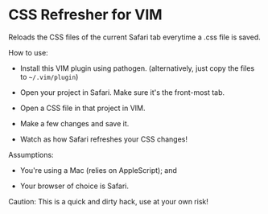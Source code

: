 CSS Refresher for VIM
=====================

Reloads the CSS files of the current Safari tab everytime a .css file is saved.

How to use:

 - Install this VIM plugin using pathogen.
   (alternatively, just copy the files to `~/.vim/plugin`)

 - Open your project in Safari. Make sure it's the front-most tab.

 - Open a CSS file in that project in VIM.

 - Make a few changes and save it.

 - Watch as how Safari refreshes your CSS changes!

Assumptions:

 - You're using a Mac (relies on AppleScript); and

 - Your browser of choice is Safari.

Caution: This is a quick and dirty hack, use at your own risk!

